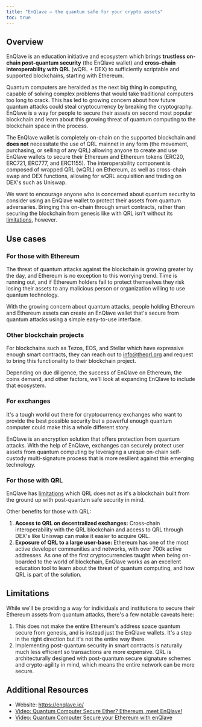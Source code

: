 ```yaml
---
title: "EnQlave — the quantum safe for your crypto assets"
toc: true
---
```


## Overview

EnQlave is an education initiative and ecosystem which brings **trustless on-chain post-quantum security** (the EnQlave wallet) and **cross-chain interoperability with QRL** (wQRL + DEX) to sufficiently scriptable and supported blockchains, starting with Ethereum. 

Quantum computers are heralded as the next big thing in computing, capable of solving complex problems that would take traditional computers too long to crack. This has led to growing concern about how future quantum attacks could steal cryptocurrency by breaking the cryptography. EnQlave is a way for people to secure their assets on second most popular blockchain and learn about this growing threat of quantum computing to the blockchain space in the process.

The EnQlave wallet is completely on-chain on the supported blockchain and **does not** necessitate the use of QRL mainnet in any form (the movement, purchasing, or selling of any QRL) allowing anyone to create and use EnQlave wallets to secure their Ethereum and Ethereum tokens (ERC20, ERC721, ERC777, and ERC1155). The interoperability component is composed of wrapped QRL (wQRL) on Ethereum, as well as cross-chain swap and DEX functions, allowing for wQRL acquisition and trading on DEX's such as Uniswap.

We want to encourage anyone who is concerned about quantum security to consider using an EnQlave wallet to protect their assets from quantum adversaries. Bringing this on-chain through smart contracts, rather than securing the blockchain from genesis like with QRL isn't without its [limitations](#limitations), however.

## Use cases

### For those with Ethereum 

The threat of quantum attacks against the blockchain is growing greater by the day, and Ethereum is no exception to this worrying trend. Time is running out, and if Ethereum holders fail to protect themselves they risk losing their assets to any malicious person or organization willing to use quantum technology.

With the growing concern about quantum attacks, people holding Ethereum and Ethereum assets can create an EnQlave wallet that's secure from quantum attacks using a simple easy-to-use interface.

### Other blockchain projects

For blockchains such as Tezos, EOS, and Stellar which have expressive enough smart contracts, they can reach out to info@theqrl.org and request to bring this functionality to their blockchain project. 

Depending on due diligence, the success of EnQlave on Ethereum, the coins demand, and other factors, we'll look at expanding EnQlave to include that ecosystem.

### For exchanges

It's a tough world out there for cryptocurrency exchanges who want to provide the best possible security but a powerful enough quantum computer could make this a whole different story.

EnQlave is an encryption solution that offers protection from quantum attacks. With the help of EnQlave, exchanges can securely protect user assets from quantum computing by leveraging a unique on-chain self-custody multi-signature process that is more resilient against this emerging technology.

### For those with QRL

EnQlave has [limitations](#limitations) which QRL does not as it's a blockchain built from the ground up with post-quantum safe security in mind.

Other benefits for those with QRL:

1. **Access to QRL on decentralized exchanges:** Cross-chain interoperability with the QRL blockchain and access to QRL through DEX's like Uniswap can make it easier to acquire QRL.  
2. **Exposure of QRL to a large user-base:** Ethereum has one of the most active developer communities and networks, with over 700k active addresses. As one of the first cryptocurrencies taught when being on-boarded to the world of blockchain, EnQlave works as an excellent education tool to learn about the threat of quantum computing, and how QRL is part of the solution. 

## Limitations

While we'll be providing a way for individuals and institutions to secure their Ethereum assets from quantum attacks, there's a few notable caveats here:

1. This does not make the entire Ethereum's address space quantum secure from genesis, and is instead just the EnQlave wallets. It's a step in the right direction but it's not the entire way there.
2. Implementing post-quantum security in smart contracts is naturally much less efficient so transactions are more expensive. QRL is architecturally designed with post-quantum secure signature schemes and crypto-agility in mind, which means the entire network can be more secure.

## Additional Resources

- Website: https://enqlave.io/
- [Video: Quantum Computer Secure Ether? Ethereum, meet EnQlave!](https://www.youtube.com/watch?v=q5Qx0imPKJM)
- [Video: Quantum Computer Secure your Ethereum with enQlave](https://www.youtube.com/watch?v=R0iifN0Qtlo)